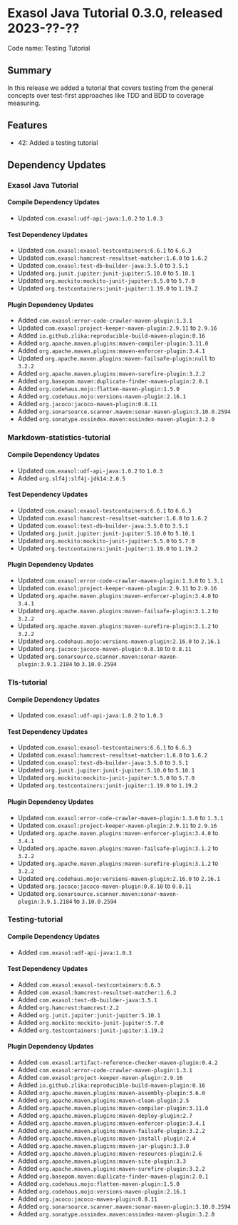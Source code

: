 # Exasol Java Tutorial 0.3.0, released 2023-??-??

Code name: Testing Tutorial

## Summary

In this release we added a tutorial that covers testing from the general concepts over test-first approaches like TDD and BDD to coverage measuring.

## Features

* 42: Added a testing tutorial

## Dependency Updates

### Exasol Java Tutorial

#### Compile Dependency Updates

* Updated `com.exasol:udf-api-java:1.0.2` to `1.0.3`

#### Test Dependency Updates

* Updated `com.exasol:exasol-testcontainers:6.6.1` to `6.6.3`
* Updated `com.exasol:hamcrest-resultset-matcher:1.6.0` to `1.6.2`
* Updated `com.exasol:test-db-builder-java:3.5.0` to `3.5.1`
* Updated `org.junit.jupiter:junit-jupiter:5.10.0` to `5.10.1`
* Updated `org.mockito:mockito-junit-jupiter:5.5.0` to `5.7.0`
* Updated `org.testcontainers:junit-jupiter:1.19.0` to `1.19.2`

#### Plugin Dependency Updates

* Added `com.exasol:error-code-crawler-maven-plugin:1.3.1`
* Updated `com.exasol:project-keeper-maven-plugin:2.9.11` to `2.9.16`
* Added `io.github.zlika:reproducible-build-maven-plugin:0.16`
* Added `org.apache.maven.plugins:maven-compiler-plugin:3.11.0`
* Added `org.apache.maven.plugins:maven-enforcer-plugin:3.4.1`
* Updated `org.apache.maven.plugins:maven-failsafe-plugin:null` to `3.2.2`
* Added `org.apache.maven.plugins:maven-surefire-plugin:3.2.2`
* Added `org.basepom.maven:duplicate-finder-maven-plugin:2.0.1`
* Added `org.codehaus.mojo:flatten-maven-plugin:1.5.0`
* Added `org.codehaus.mojo:versions-maven-plugin:2.16.1`
* Added `org.jacoco:jacoco-maven-plugin:0.8.11`
* Added `org.sonarsource.scanner.maven:sonar-maven-plugin:3.10.0.2594`
* Added `org.sonatype.ossindex.maven:ossindex-maven-plugin:3.2.0`

### Markdown-statistics-tutorial

#### Compile Dependency Updates

* Updated `com.exasol:udf-api-java:1.0.2` to `1.0.3`
* Added `org.slf4j:slf4j-jdk14:2.0.5`

#### Test Dependency Updates

* Updated `com.exasol:exasol-testcontainers:6.6.1` to `6.6.3`
* Updated `com.exasol:hamcrest-resultset-matcher:1.6.0` to `1.6.2`
* Updated `com.exasol:test-db-builder-java:3.5.0` to `3.5.1`
* Updated `org.junit.jupiter:junit-jupiter:5.10.0` to `5.10.1`
* Updated `org.mockito:mockito-junit-jupiter:5.5.0` to `5.7.0`
* Updated `org.testcontainers:junit-jupiter:1.19.0` to `1.19.2`

#### Plugin Dependency Updates

* Updated `com.exasol:error-code-crawler-maven-plugin:1.3.0` to `1.3.1`
* Updated `com.exasol:project-keeper-maven-plugin:2.9.11` to `2.9.16`
* Updated `org.apache.maven.plugins:maven-enforcer-plugin:3.4.0` to `3.4.1`
* Updated `org.apache.maven.plugins:maven-failsafe-plugin:3.1.2` to `3.2.2`
* Updated `org.apache.maven.plugins:maven-surefire-plugin:3.1.2` to `3.2.2`
* Updated `org.codehaus.mojo:versions-maven-plugin:2.16.0` to `2.16.1`
* Updated `org.jacoco:jacoco-maven-plugin:0.8.10` to `0.8.11`
* Updated `org.sonarsource.scanner.maven:sonar-maven-plugin:3.9.1.2184` to `3.10.0.2594`

### Tls-tutorial

#### Compile Dependency Updates

* Updated `com.exasol:udf-api-java:1.0.2` to `1.0.3`

#### Test Dependency Updates

* Updated `com.exasol:exasol-testcontainers:6.6.1` to `6.6.3`
* Updated `com.exasol:hamcrest-resultset-matcher:1.6.0` to `1.6.2`
* Updated `com.exasol:test-db-builder-java:3.5.0` to `3.5.1`
* Updated `org.junit.jupiter:junit-jupiter:5.10.0` to `5.10.1`
* Updated `org.mockito:mockito-junit-jupiter:5.5.0` to `5.7.0`
* Updated `org.testcontainers:junit-jupiter:1.19.0` to `1.19.2`

#### Plugin Dependency Updates

* Updated `com.exasol:error-code-crawler-maven-plugin:1.3.0` to `1.3.1`
* Updated `com.exasol:project-keeper-maven-plugin:2.9.11` to `2.9.16`
* Updated `org.apache.maven.plugins:maven-enforcer-plugin:3.4.0` to `3.4.1`
* Updated `org.apache.maven.plugins:maven-failsafe-plugin:3.1.2` to `3.2.2`
* Updated `org.apache.maven.plugins:maven-surefire-plugin:3.1.2` to `3.2.2`
* Updated `org.codehaus.mojo:versions-maven-plugin:2.16.0` to `2.16.1`
* Updated `org.jacoco:jacoco-maven-plugin:0.8.10` to `0.8.11`
* Updated `org.sonarsource.scanner.maven:sonar-maven-plugin:3.9.1.2184` to `3.10.0.2594`

### Testing-tutorial

#### Compile Dependency Updates

* Added `com.exasol:udf-api-java:1.0.3`

#### Test Dependency Updates

* Added `com.exasol:exasol-testcontainers:6.6.3`
* Added `com.exasol:hamcrest-resultset-matcher:1.6.2`
* Added `com.exasol:test-db-builder-java:3.5.1`
* Added `org.hamcrest:hamcrest:2.2`
* Added `org.junit.jupiter:junit-jupiter:5.10.1`
* Added `org.mockito:mockito-junit-jupiter:5.7.0`
* Added `org.testcontainers:junit-jupiter:1.19.2`

#### Plugin Dependency Updates

* Added `com.exasol:artifact-reference-checker-maven-plugin:0.4.2`
* Added `com.exasol:error-code-crawler-maven-plugin:1.3.1`
* Added `com.exasol:project-keeper-maven-plugin:2.9.16`
* Added `io.github.zlika:reproducible-build-maven-plugin:0.16`
* Added `org.apache.maven.plugins:maven-assembly-plugin:3.6.0`
* Added `org.apache.maven.plugins:maven-clean-plugin:2.5`
* Added `org.apache.maven.plugins:maven-compiler-plugin:3.11.0`
* Added `org.apache.maven.plugins:maven-deploy-plugin:2.7`
* Added `org.apache.maven.plugins:maven-enforcer-plugin:3.4.1`
* Added `org.apache.maven.plugins:maven-failsafe-plugin:3.2.2`
* Added `org.apache.maven.plugins:maven-install-plugin:2.4`
* Added `org.apache.maven.plugins:maven-jar-plugin:3.3.0`
* Added `org.apache.maven.plugins:maven-resources-plugin:2.6`
* Added `org.apache.maven.plugins:maven-site-plugin:3.3`
* Added `org.apache.maven.plugins:maven-surefire-plugin:3.2.2`
* Added `org.basepom.maven:duplicate-finder-maven-plugin:2.0.1`
* Added `org.codehaus.mojo:flatten-maven-plugin:1.5.0`
* Added `org.codehaus.mojo:versions-maven-plugin:2.16.1`
* Added `org.jacoco:jacoco-maven-plugin:0.8.11`
* Added `org.sonarsource.scanner.maven:sonar-maven-plugin:3.10.0.2594`
* Added `org.sonatype.ossindex.maven:ossindex-maven-plugin:3.2.0`
